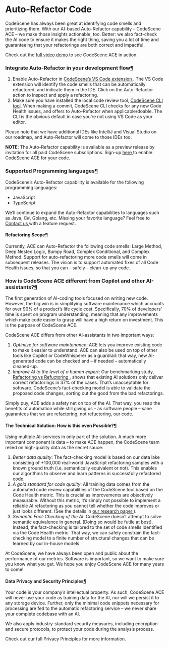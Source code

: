 # Auto-Refactor Code

CodeScene has always been great at identifying code smells and prioritizing them. With our AI-based Auto-Refactor capability – CodeScene ACE – we make those insights actionable, too. Better: we also fact-check the AI code to ensure it makes the right thing, saving you a lot of time and guaranteeing that your refactorings are both correct and impactful.

Check out the [full video demo ](https://www.youtube.com/watch?v=AilrTeEiRuo)to see CodeScene ACE in action.

### Integrate Auto-Refactor in your development flow[¶](broken-reference)

1. Enable Auto-Refactor in [CodeScene’s VS Code extension ](https://marketplace.visualstudio.com/items?itemName=CodeScene.codescene-vscode). The VS Code extension will identify the code smells that can be automatically refactored, and indicate them in the IDE. Click on the Auto-Refactor action to inspect and apply a refactoring.
2. Make sure you have installed the local code review tool, [CodeScene CLI tool](broken-reference). When making a commit, CodeScene CLI checks for any new Code Health issues, and offers to Auto-Refactor when applicable/doable. The CLI is the obvious default in case you’re not using VS Code as your editor.

Please note that we have additional IDEs like IntelliJ and Visual Studio on our roadmap, and Auto-Refactor will come to those IDEs too.

**NOTE**: The Auto-Refactor capability is available as a preview release by invitation for all paid CodeScene subscriptions. Sign-up [here ](https://codescene.com/ai)to enable CodeScene ACE for your code.

### Supported Programming languages[¶](broken-reference)

CodeScene’s Auto-Refactor capability is available for the following programming languages:

* JavaScript
* TypeScript

We’ll continue to expand the Auto-Refactor capabilities to languages such as Java, C#, Golang, etc. Missing your favorite language? Feel free to [Contact us ](https://codescene.com/contact-us)with a feature request.

#### Refactoring Scope[¶](broken-reference)

Currently, ACE can Auto-Refactor the following code smells: Large Method, Deep Nested Logic, Bumpy Road, Complex Conditional, and Complex Method. Support for auto-refactoring more code smells will come in subsequent releases. The vision is to support automated fixes of all Code Health issues, so that you can – safely – clean-up any code.

### How is CodeScene ACE different from Copilot and other AI-assistants?[¶](broken-reference)

The first generation of AI-coding tools focused on writing new code. However, the big win is in simplifying software maintenance which accounts for over 90% of a product’s life cycle cost. Specifically, 70% of developers’ time is spent on program understanding, meaning that any improvements which make code easier to grasp will have a high return on investment. This is the purpose of CodeScene ACE.

CodeScene ACE differs from other AI-assistants in two important ways:

1. _Optimize for software maintenance_: ACE lets you improve existing code to make it easier to understand. ACE can also be used on top of other tools like Copilot or CodeWhisperer as a guardrail: that way, new AI-generated code can be checked and – if needed – automatically cleaned-up.
2. _Improve AI to the level of a human expert_: Our benchmarking study, [Refactoring vs Refuctoring ](https://codescene.com/hubfs/whitepapers/Refactoring-vs-Refuctoring-Advancing-the-state-of-AI-automated-code-improvements.pdf), shows that existing AI solutions only deliver correct refactorings in 37% of the cases. That’s unacceptable for software. CodeScene’s fact-checking model is able to validate the proposed code changes, sorting out the good from the bad refactorings.

Simply puy, ACE adds a safety net on top of the AI. That way, you reap the benefits of automation while still giving us – as software people – sane guarantees that we are refactoring, not refuctoring, our code.

#### The Technical Solution: How is this even Possible?[¶](broken-reference)

Using multiple AI-services in only part of the solution. A much more important component is data – to make ACE happen, the CodeScene team relied on high-quality data as the secret sauce:

1. _Better data quality_: The fact-checking model is based on our data lake consisting of +100,000 real-world JavaScript refactoring samples with a known ground truth (i.e. semantically equivalent or not). This enables our algorithms to observe and learn patterns in successfully refactored code.
2. _A gold standard for code quality_: All training data comes from the automated code review capabilities of the CodeScene tool based on the Code Health metric. This is crucial as improvements are objectively measurable. Without this metric, it’s simply not possible to implement a reliable AI refactoring as you cannot tell whether the code improves or just looks different. (See the details in [our research paper ](https://codescene.com/hubfs/whitepapers/Refactoring-vs-Refuctoring-Advancing-the-state-of-AI-automated-code-improvements.pdf)).
3. _Semantic Fact-Checking of the AI_: CodeScene doesn’t attempt to solve semantic equivalence in general. (Doing so would be futile at best). Instead, the fact-checking is tailored to the set of code smells identified via the Code Health metric. That way, we can safely constrain the fact-checking model to a finite number of structural changes that can be learned by our in-house models

At CodeScene, we have always been open and public about the performance of our metrics. Software is important, so we want to make sure you know what you get. We hope you enjoy CodeScene ACE for many years to come!

#### Data Privacy and Security Principles[¶](broken-reference)

Your code is your company’s intellectual property. As such, CodeScene ACE will never use your code as training data for the AI, nor will we persist it to any storage device. Further, only the minimal code snippets necessary for processing are fed to the automatic refactoring service – we never share your complete codebase with an AI.

We also apply industry-standard security measures, including encryption and secure protocols, to protect your code during the analysis process.

Check out our full Privacy Principles for more information.
